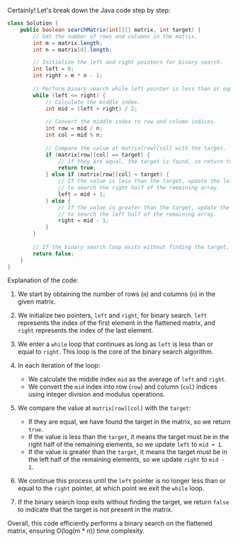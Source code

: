 Certainly! Let's break down the Java code step by step:

```java
class Solution {
    public boolean searchMatrix(int[][] matrix, int target) {
        // Get the number of rows and columns in the matrix.
        int m = matrix.length;
        int n = matrix[0].length;

        // Initialize the left and right pointers for binary search.
        int left = 0;
        int right = m * n - 1;
        
        // Perform binary search while left pointer is less than or equal to right pointer.
        while (left <= right) {
            // Calculate the middle index.
            int mid = (left + right) / 2;
            
            // Convert the middle index to row and column indices.
            int row = mid / n;
            int col = mid % n;
            
            // Compare the value at matrix[row][col] with the target.
            if (matrix[row][col] == target) {
                // If they are equal, the target is found, so return true.
                return true;
            } else if (matrix[row][col] < target) {
                // If the value is less than the target, update the left pointer
                // to search the right half of the remaining array.
                left = mid + 1;
            } else {
                // If the value is greater than the target, update the right pointer
                // to search the left half of the remaining array.
                right = mid - 1;
            }
        }
        
        // If the binary search loop exits without finding the target, return false.
        return false;
    }
}
```

Explanation of the code:

1. We start by obtaining the number of rows (`m`) and columns (`n`) in the given matrix.

2. We initialize two pointers, `left` and `right`, for binary search. `left` represents the index of the first element in the flattened matrix, and `right` represents the index of the last element.

3. We enter a `while` loop that continues as long as `left` is less than or equal to `right`. This loop is the core of the binary search algorithm.

4. In each iteration of the loop:
    - We calculate the middle index `mid` as the average of `left` and `right`.
    - We convert the `mid` index into row (`row`) and column (`col`) indices using integer division and modulus operations.

5. We compare the value at `matrix[row][col]` with the `target`:
    - If they are equal, we have found the target in the matrix, so we return `true`.
    - If the value is less than the `target`, it means the target must be in the right half of the remaining elements, so we update `left` to `mid + 1`.
    - If the value is greater than the `target`, it means the target must be in the left half of the remaining elements, so we update `right` to `mid - 1`.

6. We continue this process until the `left` pointer is no longer less than or equal to the `right` pointer, at which point we exit the `while` loop.

7. If the binary search loop exits without finding the target, we return `false` to indicate that the target is not present in the matrix.

Overall, this code efficiently performs a binary search on the flattened matrix, ensuring O(log(m * n)) time complexity.